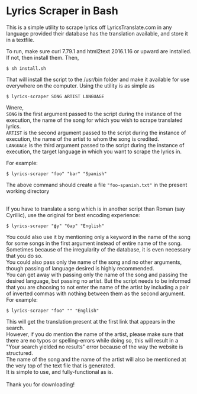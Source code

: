 # Lyrics Scraper in Bash

This is a simple utility to scrape lyrics off LyricsTranslate.com in any language provided their database has the translation available, and store it in a textfile.

To run, make sure curl 7.79.1 and html2text 2016.1.16 or upward are installed. If not, then install them. Then, <br>
```
$ sh install.sh
```
That will install the script to the /usr/bin folder and make it available for use everywhere on the computer. Using the utility is as simple as
```
$ lyrics-scraper SONG ARTIST LANGUAGE
```
Wnere, <br>
```SONG``` is the first argument passed to the script during the instance of the execution, the name of the song for which you wish to scrape translated lyrics. <br>
```ARTIST``` is the second argument passed to the script during the instance of execution, the name of the artist to whom the song is credited. <br>
```LANGUAGE``` is the third argument passed to the script during the instance of execution, the target language in which you want to scrape the lyrics in.

For example:<br>
```
$ lyrics-scraper "foo" "bar" "Spanish"
```
The above command should create a file ```"foo-spanish.txt"``` in the present working directory<br><br>

If you have to translate a song which is in another script than Roman (say Cyrillic), use the original for best encoding experience:
```
$ lyrics-scraper "фу" "бар" "English"
```
You could also use it by mentioning only a keyword in the name of the song for some songs in the first argument instead of entire name of the song. Sometimes because of the irregularity of the database, it is even necessary that you do so. <br>
You could also pass only the name of the song and no other arguments, though passing of language desired is highly recommended. <br>
You can get away with passing only the name of the song and passing the desired language, but passing no artist. But the script needs to be informed that you are choosing to not enter the name of the artist by including a pair of inverted commas with nothing between them as the second argument. <br>
For example: <br>
```
$ lyrics-scraper "foo" "" "English"
```

This will get the translation present at the first link that appears in the search. <br>
However, if you do mention the name of the artist, please make sure that there are no typos or spelling-errors while doing so, this will result in a "Your search yielded no results" error because of the way the website is structured. <br>
The name of the song and the name of the artist will also be mentioned at the very top of the text file that is generated. <br>
It is simple to use, and fully-functional as is. <br><br>
Thank you for downloading!<br>
